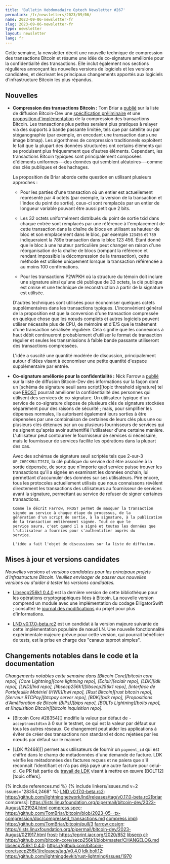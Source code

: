 ```yaml
---
title: 'Bulletin Hebdomadaire Optech Newsletter #267'
permalink: /fr/newsletters/2023/09/06/
name: 2023-09-06-newsletter-fr
slug: 2023-09-06-newsletter-fr
type: newsletter
layout: newsletter
lang: fr
---
```

Cette semaine, la newsletter décrit une nouvelle technique de compression des transactions Bitcoin et résume une idée de
co-signature améliorée pour la confidentialité des transactions. Elle inclut également nos sections régulières annonçant les
nouvelles versions de logiciels et les versions candidates, et décrivant les principaux changements apportés aux logiciels
d'infrastructure Bitcoin les plus répandus.

## Nouvelles

- **Compression des transactions Bitcoin :** Tom Briar a [publié][briar compress] sur la liste de diffusion Bitcoin-Dev une
  [spécification préliminaire][compress spec] et une [proposition d'implémentation][compress impl] de la compression des
  transactions Bitcoin. Les transactions plus petites seraient plus pratiques à relayer via des supports à bande passante limitée,
  tels que par satellite ou par stéganographie (par exemple, en encodant une transaction dans une image bitmap). Les algorithmes de
  compression traditionnels exploitent le fait que la plupart des données structurées ont certains éléments qui se produisent plus
  fréquemment que d'autres éléments. Cependant, les transactions Bitcoin typiques sont principalement composées d'éléments
  uniformes---des données qui semblent aléatoires---comme des clés publiques et des hachages.

     La proposition de Briar aborde cette question en utilisant plusieurs approches :

     - Pour les parties d'une transaction où un entier est actuellement représenté par 4 octets (par exemple, la version de la
       transaction et l'index du point de sortie), ceux-ci sont remplacés par un entier de longueur variable pouvant être aussi
       petit que 2 bits.

     - Les 32 octets uniformément distribués du point de sortie txid dans chaque entrée sont remplacés par une référence à
       l'emplacement de cette transaction dans la chaîne de blocs en utilisant sa hauteur de bloc et son emplacement dans le bloc,
       par exemple `123456` et `789` indiqueraient la 789e transaction dans le bloc 123 456. Étant donné que le bloc à une hauteur
       particulière peut changer en raison d'une réorganisation de la chaîne de blocs (rompant la référence et rendant impossible
       la décompression de la transaction), cette méthode est utilisée uniquement lorsque la transaction référencée a au moins
       100 confirmations.

     - Pour les transactions P2WPKH où la structure du témoin doit inclure une signature ainsi qu'une clé publique de 33 octets,
       la clé publique est omise et une technique de reconstruction à partir de la signature est utilisée.

     D'autres techniques sont utilisées pour économiser quelques octets supplémentaires dans les transactions typiques.
     L'inconvénient général de la proposition est que la conversion d'une transaction compressée en quelque chose que les nœuds
     complets et autres logiciels peuvent utiliser nécessite plus de CPU, de mémoire et d'E/S que le traitement d'une transaction
     sérialisée régulière. Cela signifie que les connexions à haut débit continueront probablement d'utiliser le format de
     transaction régulier et seules les transmissions à faible bande passante utiliseront des transactions compressées.

     L'idée a suscité une quantité modérée de discussion, principalement autour d'idées visant à économiser une petite quantité
     d'espace supplémentaire par entrée.

- **Co-signature améliorée pour la confidentialité :** Nick Farrow a [publié][farrow cosign] sur la liste de diffusion Bitcoin-Dev
  des informations sur la façon dont un [schéma de signature seuil sans script][topic threshold signature] tel que [FROST][]
  pourrait améliorer la confidentialité des personnes qui utilisent des services de co-signature. Un utilisateur typique d'un
  service de co-signature dispose de plusieurs clés de signature stockées séparément pour des raisons de sécurité ; mais, pour
  simplifier les dépenses normales, ils autorisent également leurs sorties à être dépensées par une combinaison de certaines de
  leurs clés plus une ou plusieurs clés détenues par un ou plusieurs fournisseurs de services qui ne signent qu'après avoir
  authentifié l'utilisateur d'une certaine manière. L'utilisateur peut contourner le fournisseur de services si nécessaire, mais
  le fournisseur de services facilite les opérations dans la plupart des cas.

     Avec des schémas de signature seuil scriptés tels que 2-sur-3 `OP_CHECKMULTISIG`, la clé publique du service doit être
     associée à la sortie dépensée, de sorte que n'importe quel service puisse trouver les transactions qu'il a signée en
     examinant les données onchain, lui permettant d'accumuler des données sur ses utilisateurs. Pire encore, tous les protocoles
     actuellement utilisés que nous connaissons révèlent directement les transactions des utilisateurs au fournisseur de services
     avant la signature, permettant au service de refuser de signer certaines transactions.

      Comme le décrit Farrow, FROST permet de masquer la transaction signée au service à chaque étape du processus, de la
      génération d'un script de sortie, à la signature, à la publication de la transaction entièrement signée. Tout ce que le
      service saura, c'est quand il a signé et toutes les données que l'utilisateur a fournies pour s'authentifier auprès du
      service.

      L'idée a fait l'objet de discussions sur la liste de diffusion.

## Mises à jour et versions candidates

*Nouvelles versions et versions candidates pour les principaux projets
d'infrastructure Bitcoin. Veuillez envisager de passer aux nouvelles
versions ou d'aider à tester les versions candidates.*

- [Libsecp256k1 0.4.0][] est la dernière version de cette bibliothèque pour les opérations cryptographiques liées à Bitcoin.
  La nouvelle version comprend un module avec une implémentation du codage ElligatorSwift ; consultez le [journal des
  modifications][libsecp cl] du projet pour plus d'informations.

- [LND v0.17.0-beta.rc2][] est un candidat à la version majeure suivante de cette implémentation populaire de nœud LN.
  Une nouvelle fonctionnalité expérimentale majeure prévue pour cette version, qui pourrait bénéficier de tests, est la prise 
  en charge des "canaux taproot simples".

## Changements notables dans le code et la documentation

*Changements notables cette semaine dans [Bitcoin Core][bitcoin core repo], [Core Lightning][core lightning repo],
[Eclair][eclair repo], [LDK][ldk repo], [LND][lnd repo], [libsecp256k1][libsecp256k1 repo], [Interface de Portefeuille Matériel
(HWI)][hwi repo], [Rust Bitcoin][rust bitcoin repo], [Serveur BTCPay][btcpay server repo], [BDK][bdk repo],
[Propositions d'Amélioration de Bitcoin (BIPs)][bips repo], [BOLTs Lightning][bolts repo], et
[Inquisition Bitcoin][bitcoin inquisition repo].*

- [Bitcoin Core #28354][] modifie la valeur par défaut de `-acceptnonstdtxn` à 0 sur le testnet, ce qui est la valeur par défaut
  sur tous les autres réseaux. Ce changement peut aider les applications à éviter de créer des transactions non standard et donc
  rejetées par les nœuds par défaut sur le mainnet.

- [LDK #2468][] permet aux utilisateurs de fournir un `payment_id` qui est chiffré dans le champ de métadonnées d'une demande
  de facture. LDK vérifie les métadonnées des factures reçues et ne paiera que s'il reconnaît l'identifiant et n'a pas déjà payé
  une autre facture pour celui-ci.
  Ce PR fait partie du [travail de LDK][ldk bolt12] visant à mettre en œuvre [BOLT12][topic offers].

{% include references.md %}
{% include linkers/issues.md v=2 issues="28354,2468" %}
[LND v0.17.0-beta.rc2]: https://github.com/lightningnetwork/lnd/releases/tag/v0.17.0-beta.rc2[briar compress]: https://lists.linuxfoundation.org/pipermail/bitcoin-dev/2023-August/021924.html
[compress spec]: https://github.com/TomBriar/bitcoin/blob/2023-05--tx-compression/doc/compressed_transactions.md
[compress impl]: https://github.com/TomBriar/bitcoin/pull/3
[farrow cosign]: https://lists.linuxfoundation.org/pipermail/bitcoin-dev/2023-August/021917.html
[frost]: https://eprint.iacr.org/2020/852
[libsecp cl]: https://github.com/bitcoin-core/secp256k1/blob/master/CHANGELOG.md
[libsecp256k1 0.4.0]: https://github.com/bitcoin-core/secp256k1/releases/tag/v0.4.0
[ldk bolt12]: https://github.com/lightningdevkit/rust-lightning/issues/1970

[LND v0.17.0-beta.rc2]: https://github.com/lightningnetwork/lnd/releases/tag/v0.17.0-beta.rc2
[briar compress]: https://lists.linuxfoundation.org/pipermail/bitcoin-dev/2023-August/021924.html
[compress spec]: https://github.com/TomBriar/bitcoin/blob/2023-05--tx-compression/doc/compressed_transactions.md
[compress impl]: https://github.com/TomBriar/bitcoin/pull/3
[farrow cosign]: https://lists.linuxfoundation.org/pipermail/bitcoin-dev/2023-August/021917.html
[frost]: https://eprint.iacr.org/2020/852
[libsecp cl]: https://github.com/bitcoin-core/secp256k1/blob/master/CHANGELOG.md
[libsecp256k1 0.4.0]: https://github.com/bitcoin-core/secp256k1/releases/tag/v0.4.0
[ldk bolt12]: https://github.com/lightningdevkit/rust-lightning/issues/1970